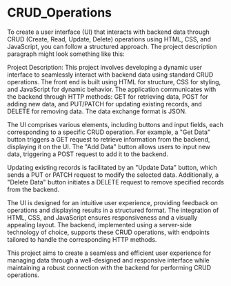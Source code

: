 # CRUD_Operations

To create a user interface (UI) that interacts with backend data through CRUD (Create, Read, Update, Delete) operations using HTML, CSS, and JavaScript, you can follow a structured approach. The project description paragraph might look something like this:

Project Description:
This project involves developing a dynamic user interface to seamlessly interact with backend data using standard CRUD operations. The front end is built using HTML for structure, CSS for styling, and JavaScript for dynamic behavior. The application communicates with the backend through HTTP methods: GET for retrieving data, POST for adding new data, and PUT/PATCH for updating existing records, and DELETE for removing data. The data exchange format is JSON.

The UI comprises various elements, including buttons and input fields, each corresponding to a specific CRUD operation. For example, a "Get Data" button triggers a GET request to retrieve information from the backend, displaying it on the UI. The "Add Data" button allows users to input new data, triggering a POST request to add it to the backend.

Updating existing records is facilitated by an "Update Data" button, which sends a PUT or PATCH request to modify the selected data. Additionally, a "Delete Data" button initiates a DELETE request to remove specified records from the backend.

The UI is designed for an intuitive user experience, providing feedback on operations and displaying results in a structured format. The integration of HTML, CSS, and JavaScript ensures responsiveness and a visually appealing layout. The backend, implemented using a server-side technology of choice, supports these CRUD operations, with endpoints tailored to handle the corresponding HTTP methods.

This project aims to create a seamless and efficient user experience for managing data through a well-designed and responsive interface while maintaining a robust connection with the backend for performing CRUD operations.

